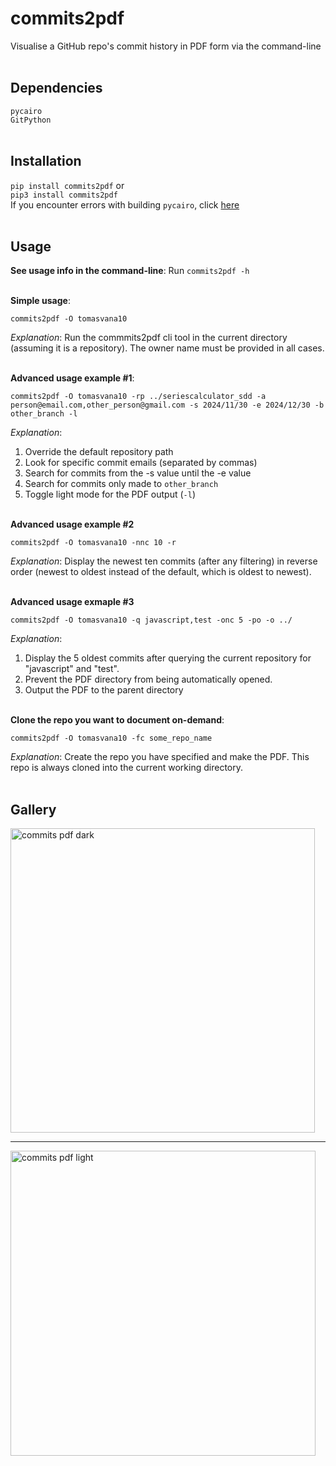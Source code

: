 # commits2pdf
Visualise a GitHub repo's commit history in PDF form via the command-line
<br><br>
## Dependencies
`pycairo`<br>
`GitPython`
<br><br>
## Installation
`pip install commits2pdf` or<br>
`pip3 install commits2pdf`<br>
If you encounter errors with building `pycairo`, click [here](https://stackoverflow.com/a/76175684/23245953)
<br><br>
## Usage
**See usage info in the command-line**:
Run `commits2pdf -h`

<br>**Simple usage**:
```
commits2pdf -O tomasvana10
```
_Explanation_: Run the commmits2pdf cli tool in the current directory (assuming it is a repository). The owner name must be provided in all cases.

<br>**Advanced usage example #1**:
```
commits2pdf -O tomasvana10 -rp ../seriescalculator_sdd -a person@email.com,other_person@gmail.com -s 2024/11/30 -e 2024/12/30 -b other_branch -l
```
_Explanation_: 
1. Override the default repository path
2. Look for specific commit emails (separated by commas)
3. Search for commits from the -s value until the -e value
4. Search for commits only made to `other_branch`
5. Toggle light mode for the PDF output (`-l`)

<br>**Advanced usage example #2**
```
commits2pdf -O tomasvana10 -nnc 10 -r
```
_Explanation_: Display the newest ten commits (after any filtering) in reverse order (newest to oldest instead of the default, which is oldest to newest).

<br>**Advanced usage exmaple #3**
```
commits2pdf -O tomasvana10 -q javascript,test -onc 5 -po -o ../
```
_Explanation_: 
1. Display the 5 oldest commits after querying the current repository for "javascript" and "test".
2. Prevent the PDF directory from being automatically opened.
3. Output the PDF to the parent directory
   
<br>**Clone the repo you want to document on-demand**:
```
commits2pdf -O tomasvana10 -fc some_repo_name
```
_Explanation_: Create the repo you have specified and make the PDF. This repo is always cloned into the current working directory.
<br><br>
## Gallery
<img width="487" alt="commits pdf dark" src="https://github.com/tomasvana10/commits2pdf/assets/124552709/0f12e0c8-e900-450c-9c2f-facbeec68232"> 
<hr>
<img width="488" alt="commits pdf light" src="https://github.com/tomasvana10/commits2pdf/assets/124552709/3d6e6826-f2cc-45f8-86ce-0cc2bfcdacc7">